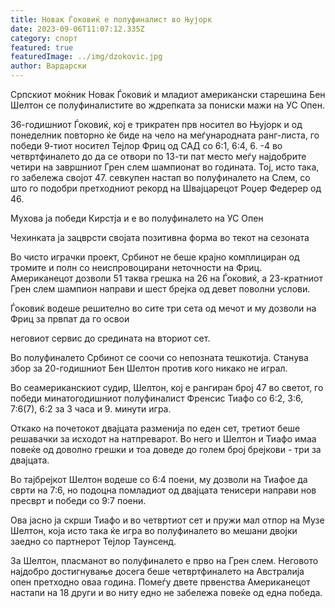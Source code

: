 ```yaml
---
title: Новак Ѓоковиќ е полуфиналист во Њујорк
date: 2023-09-06T11:07:12.335Z
category: спорт
featured: true
featuredImage: ../img/dzokovic.jpg
author: Вардарски
---
```

Српскиот моќник Новак Ѓоковиќ и младиот американски старешина Бен Шелтон се полуфиналистите во ждрепката за пониски мажи на УС Опен.

36-годишниот Ѓоковиќ, кој е трикратен прв носител во Њујорк и од понеделник повторно ќе биде на чело на меѓународната ранг-листа, го победи 9-тиот носител Тејлор Фриц од САД со 6:1, 6:4, 6. -4 во четвртфиналето до да се отвори по 13-ти пат место меѓу најдобрите четири на завршниот Грен слем шампионат во годината. Тој, исто така, го забележа својот 47. севкупен настап во полуфиналето на Слем, со што го подобри претходниот рекорд на Швајцарецот Роџер Федерер од 46.

Мухова ја победи Кирстја и е во полуфиналето на УС Опен

Чехинката ја зацврсти својата позитивна форма во текот на сезоната

Во чисто играчки проект, Србинот не беше крајно комплициран од тромите и полн со неиспровоцирани неточности на Фриц. Американецот дозволи 51 таква грешка на 26 на Ѓоковиќ, а 23-кратниот Грен слем шампион направи и шест брејка од девет поволни услови.

Ѓоковиќ водеше решително во сите три сета од мечот и му дозволи на Фриц за првпат да го освои

неговиот сервис до средината на вториот сет.

Во полуфиналето Србинот се соочи со непозната тешкотија. Станува збор за 20-годишниот Бен Шелтон против кого никако не играл.

Во сеамериканскиот судир, Шелтон, кој е рангиран број 47 во светот, го победи минатогодишниот полуфиналист Френсис Тиафо со 6:2, 3:6, 7:6(7), 6:2 за 3 часа и 9. минути игра.

Откако на почетокот двајцата разменија по еден сет, третиот беше решавачки за исходот на натпреварот. Во него и Шелтон и Тиафо имаа повеќе од доволно грешки и тоа доведе до голем број брејкови - три за двајцата.

Во тајбрејкот Шелтон водеше со 6:4 поени, му дозволи на Тиафое да сврти на 7:6, но подоцна помладиот од двајцата тенисери направи нов пресврт и победи со 9:7 поени.

Ова јасно ја скрши Тиафо и во четвртиот сет и пружи мал отпор на Музе Шелтон, која исто така ќе игра во полуфиналето во мешани двојки заедно со партнерот Тејлор Таунсенд.

За Шелтон, пласманот во полуфиналето е прво на Грен слем. Неговото најдобро достигнување досега беше четвртфиналето на Австралија опен претходно оваа година. Помеѓу двете првенства Американецот настапи на 18 други и во ниту едно не забележа повеќе од една победа.
